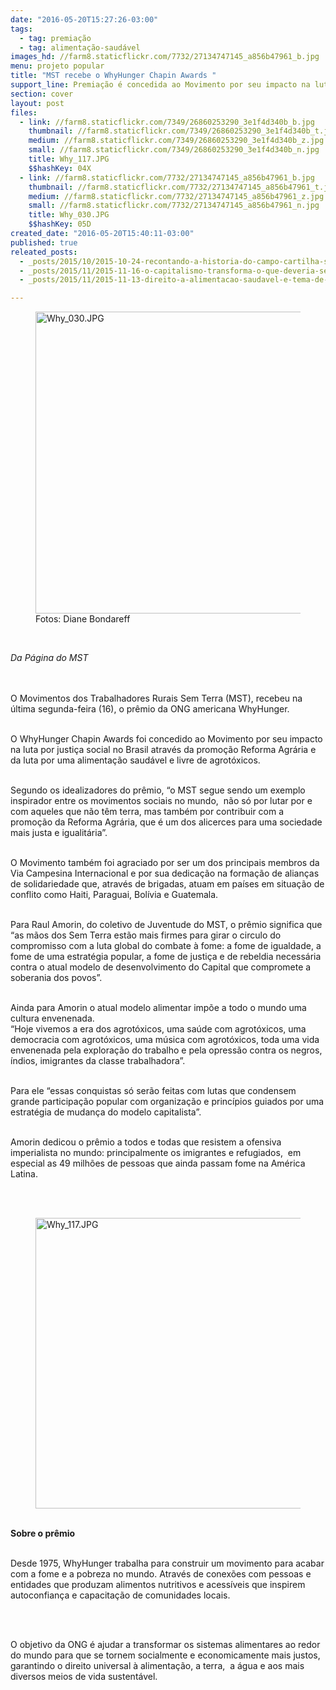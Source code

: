 ```yaml
---
date: "2016-05-20T15:27:26-03:00"
tags:
  - tag: premiação
  - tag: alimentação-saudável
images_hd: //farm8.staticflickr.com/7732/27134747145_a856b47961_b.jpg
menu: projeto popular
title: "MST recebe o WhyHunger Chapin Awards "
support_line: Premiação é concedida ao Movimento por seu impacto na luta por justiça social no Brasil através da promoção Reforma Agrária.
section: cover
layout: post
files:
  - link: //farm8.staticflickr.com/7349/26860253290_3e1f4d340b_b.jpg
    thumbnail: //farm8.staticflickr.com/7349/26860253290_3e1f4d340b_t.jpg
    medium: //farm8.staticflickr.com/7349/26860253290_3e1f4d340b_z.jpg
    small: //farm8.staticflickr.com/7349/26860253290_3e1f4d340b_n.jpg
    title: Why_117.JPG
    $$hashKey: 04X
  - link: //farm8.staticflickr.com/7732/27134747145_a856b47961_b.jpg
    thumbnail: //farm8.staticflickr.com/7732/27134747145_a856b47961_t.jpg
    medium: //farm8.staticflickr.com/7732/27134747145_a856b47961_z.jpg
    small: //farm8.staticflickr.com/7732/27134747145_a856b47961_n.jpg
    title: Why_030.JPG
    $$hashKey: 05D
created_date: "2016-05-20T15:40:11-03:00"
published: true
releated_posts:
  - _posts/2015/10/2015-10-24-recontando-a-historia-do-campo-cartilha-sobre-agroecologia-e-lancada-na-1a-feira-nacional-da-reforma-agraria.md
  - _posts/2015/11/2015-11-16-o-capitalismo-transforma-o-que-deveria-ser-alimento-em-apenas-mercadoria-diz-stedile.md
  - _posts/2015/11/2015-11-13-direito-a-alimentacao-saudavel-e-tema-de-aula-publica-em-porto-alegre.md

---
```

<figure class="image"><img alt="Why_030.JPG" height="483" src="//farm8.staticflickr.com/7732/27134747145_a856b47961_b.jpg" width="700" />
<figcaption>Fotos:&nbsp;Diane Bondareff</figcaption>
</figure>

<p>&nbsp;</p>

<p><em>Da P&aacute;gina do MST&nbsp;</em><br />
<br />
&nbsp;</p>

<p>O Movimentos dos Trabalhadores Rurais Sem Terra (MST), recebeu na &uacute;ltima segunda-feira (16), o pr&ecirc;mio da ONG americana WhyHunger.</p>

<p><br />
O WhyHunger Chapin Awards foi concedido ao Movimento por seu impacto na luta por justi&ccedil;a social no Brasil atrav&eacute;s da promo&ccedil;&atilde;o Reforma Agr&aacute;ria e da luta por uma alimenta&ccedil;&atilde;o saud&aacute;vel e livre de agrot&oacute;xicos.&nbsp;</p>

<p><br />
Segundo os idealizadores do pr&ecirc;mio, &ldquo;o MST segue sendo um exemplo inspirador entre os movimentos sociais no mundo, &nbsp;n&atilde;o s&oacute; por lutar por e com aqueles que n&atilde;o t&ecirc;m terra, mas tamb&eacute;m por contribuir com a promo&ccedil;&atilde;o da Reforma Agr&aacute;ria, que &eacute; um dos alicerces para uma sociedade mais justa e igualit&aacute;ria&rdquo;.&nbsp;</p>

<p><br />
O Movimento tamb&eacute;m foi agraciado por ser um dos principais membros da Via Campesina Internacional e por sua dedica&ccedil;&atilde;o na forma&ccedil;&atilde;o de alian&ccedil;as de solidariedade que, atrav&eacute;s de brigadas, atuam em pa&iacute;ses em situa&ccedil;&atilde;o de conflito como Haiti, Paraguai, Bol&iacute;via e Guatemala.</p>

<p><br />
Para Raul Amorin, do coletivo de Juventude do MST, o pr&ecirc;mio significa que &ldquo;as m&atilde;os dos Sem Terra est&atilde;o mais firmes para girar o circulo do compromisso com a luta global do combate &agrave; fome: a fome de igualdade, a fome de uma estrat&eacute;gia popular, a fome de justi&ccedil;a e de rebeldia necess&aacute;ria contra o atual modelo de desenvolvimento do Capital que compromete a soberania dos povos&rdquo;.</p>

<p><br />
Ainda para Amorin o atual modelo alimentar imp&otilde;e a todo o mundo uma cultura envenenada.<br />
&ldquo;Hoje vivemos a era dos agrot&oacute;xicos, uma sa&uacute;de com agrot&oacute;xicos, uma democracia com agrot&oacute;xicos, uma m&uacute;sica com agrot&oacute;xicos, toda uma vida envenenada pela explora&ccedil;&atilde;o do trabalho e pela opress&atilde;o contra os negros, &iacute;ndios, imigrantes da classe trabalhadora&rdquo;.&nbsp;</p>

<p><br />
Para ele &ldquo;essas conquistas s&oacute; ser&atilde;o feitas com lutas que condensem grande participa&ccedil;&atilde;o popular com organiza&ccedil;&atilde;o e princ&iacute;pios guiados por uma estrat&eacute;gia de mudan&ccedil;a do modelo capitalista&rdquo;.</p>

<p><br />
Amorin dedicou o pr&ecirc;mio a todos e todas que resistem a ofensiva imperialista no mundo: principalmente os imigrantes e refugiados, &nbsp;em especial as 49 milh&otilde;es de pessoas que ainda passam fome na Am&eacute;rica Latina.&nbsp;</p>

<p><br />
&nbsp;</p>

<figure class="image"><img alt="Why_117.JPG" height="465" src="//farm8.staticflickr.com/7349/26860253290_3e1f4d340b_b.jpg" width="700" />
<figcaption></figcaption>
</figure>

<p><br />
<strong>Sobre o pr&ecirc;mio&nbsp;</strong></p>

<p><br />
Desde 1975, WhyHunger trabalha para construir um movimento para acabar com a fome e a pobreza no mundo. Atrav&eacute;s de conex&otilde;es com pessoas e entidades que produzam alimentos nutritivos e acess&iacute;veis que inspirem autoconfian&ccedil;a e capacita&ccedil;&atilde;o de comunidades locais.</p>

<p>&nbsp;</p>

<p><br />
O objetivo da ONG &eacute; ajudar a transformar os sistemas alimentares ao redor do mundo para que se tornem socialmente e economicamente mais justos, garantindo o direito universal &agrave; alimenta&ccedil;&atilde;o, a terra, &nbsp;a &aacute;gua e aos mais diversos meios de vida sustent&aacute;vel.</p>

<p><br />
&nbsp;</p>

<p>&nbsp;</p>
